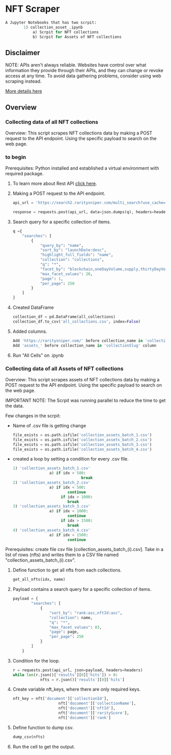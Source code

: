 # NFT Scraper

```python
A Jupyter Notebooks that has two scrpit:
		1) collection_asset_.ipynb
		    a) Scrpit for NFT collections
		    b) Scrpit for Assets of NFT collections
```

## Disclaimer

NOTE: APIs aren't always reliable. Websites have control over what information they provide through their APIs, and they can change or revoke access at any time. To avoid data gathering problems, consider using web scraping instead.

[More details here](https://blog.diffbot.com/why-dont-all-websites-have-an-api-and-what-can-you-do-about-it/)

## Overview

### Collecting data of all NFT collections

Overview: This script scrapes NFT collections data by making a POST request to the API endpoint. Using the specific payload to search on the web page.

### to begin

Prerequisites: Python installed and established a virtual environment with required package.

1. To learn more about Rest API [click here](https://realpython.com/api-integration-in-python/#rest-and-python-consuming-apis).
2. Making a POST request to the API endpoint.
    
    ```python
    api_url = 'https://search2.raritysniper.com/multi_search?use_cache=true&x-typesense-api-key=KEY'
    
    response = requests.post(api_url, data=json.dumps(q), headers=headers)
    ```
    
3. Search query for a specific collection of items.
    
    ```python
    q ={
        "searches": [
            {
                "query_by": "name",
                "sort_by": "launchDate:desc",
                "highlight_full_fields": "name",
                "collection": "collections",
                "q": "*",
                "facet_by": "blockchain,oneDayVolume,supply,thirtyDayVolume,totalVolume,sevenDayVolume,floorPrice",
                "max_facet_values": 20,
                "page": 1,
                "per_page": 250
            }
        ]
    }
    ```
    
4. Created DataFrame
    
    ```python
    collection_df = pd.DataFrame(all_collections)
    collection_df.to_csv('all_collections.csv', index=False)
    ```
    
5. Added columns.
    
    ```python
    Add 'https://raritysniper.com/' before collection_name in 'collectionSlug' column
    Add 'assets_' before collection_name in 'collectionSlug' column
    ```
    
6. Run "All Cells" on .ipynb

### Collecting data of all Assets of NFT collections

Overview: This script scrapes assets of NFT collections data by making a POST request to the API endpoint. Using the specific payload to search on the web page.

IMPORTANT NOTE: The Scrpit was running parallel to reduce the time to get the data.

Few changes in the scrpit:

- Name of .csv file is getting change
    
    ```python
    file_exists = os.path.isfile('collection_assets_batch_1.csv')
    file_exists = os.path.isfile('collection_assets_batch_2.csv')
    file_exists = os.path.isfile('collection_assets_batch_3.csv')
    file_exists = os.path.isfile('collection_assets_batch_4.csv')
    ```
    
- created a loop by setting a condition for every .csv file.
    
    ```python
    1) 'collection_assets_batch_1.csv'
    				a) if idx > 500:
    							  break
    2) 'collection_assets_batch_2.csv'
    				a) if idx < 500:
    				        continue
    					 if idx > 1000:
    				        break
    3) 'collection_assets_batch_3.csv'
    				a) if idx < 1000:
    				        continue
    					 if idx > 1500:
    				        break
    4) 'collection_assets_batch_4.csv'
    				a) if idx < 1500:
    				        continue
    ```
    

Prerequisites: create file csv file [collection_assets_batch_(i).csv]. Take in a list of rows (nfts) and writes them to a CSV file named "collection_assets_batch_(i).csv".

1. Define function to get all nfts from each collections.
    
    ```python
    get_all_nfts(idx, name)
    ```
    
2. Payload contains a search query for a specific collection of items.
    
    ```python
    payload = {
            "searches": [
                {
                    "sort_by": "rank:asc,nftId:asc",
                    "collection": name,
                    "q": "*",
                    "max_facet_values": 83,
                    "page": page,
                    "per_page": 250
                }
            ]
        }
    ```
    
3. Condition for the loop.
    
    ```python
    r = requests.post(api_url, json=payload, headers=headers)
    while len(r.json()['results'][0]['hits']) > 0:
    			nfts = r.json()['results'][0]['hits']
    ```
    
4. Create variable nft_keys, where there are only required keys.
    
    ```python
    nft_key = nft['document']['collectionId'],
    					nft['document']['collectionName'],
    					nft['document']['nftId'],
    					nft['document']['rarityScore'],
    					nft['document']['rank']
    ```
    
5. Define function to dump csv.
    
    ```python
    dump_csv(nfts)
    ```
    
6. Run the cell to get the output.